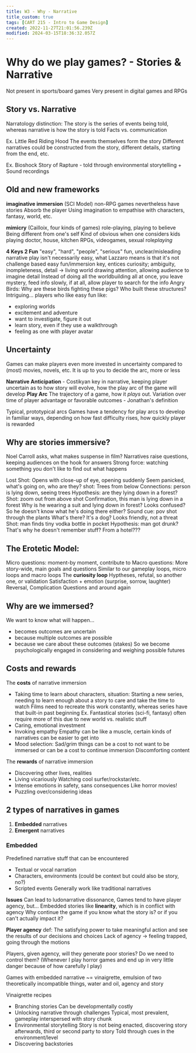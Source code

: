 ```yaml
---
title: W3 - Why - Narrative
title_custom: true
tags: [CART 215 - Intro to Game Design]
created: 2022-11-27T21:01:56.239Z
modified: 2024-03-15T18:36:32.057Z
---
```


# Why do we play games? - Stories & Narrative

Not present in sports/board games
Very present in digital games and RPGs

## Story vs. Narrative
Narratology distinction: The story is the series of events being told, whereas narrative is how the story is told
Facts vs. communication

Ex. Little Red Riding Hood
The events themselves form the story
Different narratives could be constructed from the story, different details, starting from the end, etc.

Ex. Bioshock
Story of Rapture - told through environmental storytelling + Sound recordings

## Old and new frameworks

**imaginative immersion** (SCI Model)
non-RPG games nevertheless have stories
Absorb the player
Using imagination to empathise with characters, fantasy, world, etc.

**mimicry** (Cailloix, four kinds of games)
role-playing, playing to believe
Being different from one's self
Kind of obvious when one considers kids playing doctor, house, kitchen
RPGs, videogames, sexual role*playing*

**4 Keys 2 Fun**
"easy", "hard", "people", "serious" fun, unclear/misleading
narrative play isn't necessarily easy, what Lazzaro means is that it's not challenge based
easy fun/immersion key, entices curiosity; ambiguity, inompleteness, detail -> living world
drawing attention, allowing audience to imagine detail
Instead of doing all the worldbuilding all at once, you leave mystery, feed info slowly, if at all, allow player to search for the info
Angry Birds: Why are these birds fighting these pigs? Who built these structures? Intriguing...
players who like easy fun like:
- exploring worlds
- excitement and adventure
- want to investigate, figure it out
- learn story, even if they use a walkthrough
- feeling as one with player avatar

## Uncertainty
Games can make players even more invested in uncertainty compared to (most) movies, novels, etc.
It is up to you to decide the arc, more or less

**Narrative Anticipation** - Costikyan
key in narrative, keeping player uncertain as to how story will evolve, how the play arc of the game will develop
**Play Arc**
The trajectory of a game, how it *plays* out.
Variation over time of player advantage or favorable outcomes - Jonathan's definition

Typical, prototypical arcs
Games have a tendency for play arcs to develop in familiar ways, depending on how fast difficulty rises, how quickly player is rewarded

## Why are stories immersive?
Noel Carroll asks, what makes suspense in film?
Narratives raise questions, keeping audiences on the hook for answers
Strong force: watching something you don't like to find out what happens

Lost
Shot: Opens with close-up of eye, opening suddenly
Seem panicked, what's going on, who are they?
shot: Trees from below
Connections: person is lying down, seeing trees
Hypothesis: are they lying down in a forest?
Shot: zoom out from above shot
Confirmation, this man is lying down in a forest
Why is he wearing a suit and lying down in forest? Looks confused? So he doesn't know what he's doing there either?
Sound cue: pov shot through the plants
What's there?
It's a dog? Looks friendly, not a threat
Shot: man finds tiny vodka bottle in pocket
Hypothesis: man got drunk? That's why he doesn't remember stuff? From a hotel???

## The **Erotetic** Model:
Micro questions: moment-by moment, contribute to 
Macro questions: More story-wide, main goals and questions
Similar to our gameplay loops, micro loops and macro loops
The **curiosity loop**
Hyptheses, refutal, so another one, or validation
Satisfaction + emotion (surprise, sorrow, laughter)
Reversal, Complication
Questions
and around again

## Why are we **immersed**?
We want to know what will happen...
- becomes outcomes are uncertain
- because multiple outcomes are possible
- because we care about these outcomes (stakes)
So we become psychologically engaged in considering and weighing possible futures

## Costs and rewards

The **costs** of narrative immersion
- Taking time to learn about characters, situation:
Starting a new series, needing to learn enough about a story to care and take the time to watch
Films need to recreate this work constantly, whereas series have that built-in past beginning
Ex. Fantastical stories (sci-fi, fantasy) often require more of this due to new world vs. realistic stuff
- Caring, emotional investment
- Invoking empathy
Empathy can be like a muscle, certain kinds of narratives can be easier to get into
- Mood selection:
Sad/grim things can be a cost to not want to be immersed or can be a cost to continue immersion
Discomforting content

The **rewards** of narrative immersion
- Discovering other lives, realities
- Living vicariously
Watching cool surfer/rockstar/etc.
- Intense emotions in safety, sans consequences
Like horror movies!
- Puzzling over/considering ideas

## 2 types of narratives in games
1. **Embedded** narratives
2. **Emergent** narratives

### Embedded
Predefined narrative stuff that can be encountered
- Textual or vocal narration
- Characters, environments (could be context but could also be story, no?)
- Scripted events
Generally work like traditional narratives

**Issues**
Can lead to ludonarrative dissonance,
Games tend to have player agency, but...
Embedded stories like **linearity**, which is in conflict with agency
Why continue the game if you know what the story is? or if you can't actually impact it?

**Player agency** def:
The satisfying power to take meaningful action and see the results of our decisions and choices
Lack of agency -> feeling trapped, going through the motions

Players, given agency, will they generate poor stories? Do we need to control them?
(Whenever I play horror games and end up in very little danger because of how carefully I play)

Games with embedded narrative ~= vinaigrette, emulsion of two theoretically incompatible things, water and oil, agency and story

Vinaigrette recipes
- Branching stories
Can be developmentally costly
- Unlocking narrative through challenges
Typical, most prevalent, gameplay interspersed with story chunk
- Environmental storytelling
Story is not being enacted, discovering story afterwards, third or second party to story
Told through cues in the environment/level
- Discovering backstories
